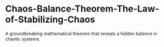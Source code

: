# Chaos-Balance-Theorem-The-Law-of-Stabilizing-Chaos
A groundbreaking mathematical theorem that reveals a hidden balance in chaotic systems.
